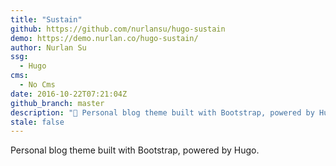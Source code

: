 ```yaml
---
title: "Sustain"
github: https://github.com/nurlansu/hugo-sustain
demo: https://demo.nurlan.co/hugo-sustain/
author: Nurlan Su
ssg:
  - Hugo
cms:
  - No Cms
date: 2016-10-22T07:21:04Z
github_branch: master
description: "🦁 Personal blog theme built with Bootstrap, powered by Hugo."
stale: false
---
```


Personal blog theme built with Bootstrap, powered by Hugo.
